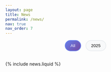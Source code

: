 ```yaml
---
layout: page
title: News
permalink: /news/
nav: true
nav_order: 7
---
```


<style>
h1 {
  display: none !important;
}
</style>

<div class="news-filter" style="margin-bottom: 2rem;">
  <div style="text-align: center;">
    <button onclick="filterNews('all')" class="filter-btn active" id="btn-all">All</button>
    <button onclick="filterNews('2025')" class="filter-btn" id="btn-2025">2025</button>
  </div>
</div>

<style>
.filter-btn {
  background: #f8f9fa;
  border: 2px solid #e9ecef;
  padding: 8px 16px;
  margin: 0 5px;
  border-radius: 20px;
  cursor: pointer;
  transition: all 0.3s ease;
  font-weight: 500;
}

.filter-btn:hover {
  background: #e9ecef;
  transform: translateY(-2px);
}

.filter-btn.active {
  background: linear-gradient(135deg, #667eea 0%, #764ba2 100%);
  color: white;
  border-color: #667eea;
}

.news-item {
  transition: all 0.3s ease;
}
</style>

<div id="news-container">
  {% include news.liquid %}
</div>

<script>
function filterNews(year) {
  // Remove active class from all buttons
  document.querySelectorAll('.filter-btn').forEach(btn => {
    btn.classList.remove('active');
  });
  
  // Add active class to clicked button
  event.target.classList.add('active');
  
  // Filter news items
  const newsItems = document.querySelectorAll('.news-item');
  newsItems.forEach(item => {
    if (year === 'all') {
      item.style.display = 'block';
    } else {
      const itemYear = item.getAttribute('data-year');
      if (itemYear === year) {
        item.style.display = 'block';
      } else {
        item.style.display = 'none';
      }
    }
  });
}

// Set default filter to 2025
document.addEventListener('DOMContentLoaded', function() {
  filterNews('2025');
});
</script>
